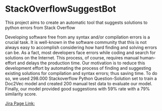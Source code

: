 # StackOverflowSuggestBot
This project aims to create an automatic tool that suggests solutions to python errors from Stack Overflow


Developing software free from any syntax and/or compilation errors is a crucial task. 
It is well-known in the software community that this is not always easy to accomplish considering how hard finding and solving errors can be. 
As a fact, most developers face errors while coding and search for solutions on the Internet. This process, of course, requires manual human-effort and delays the production time. 
Our motivation is to reduce this development effort by automating the process of finding and suggesting existing solutions for compilation and syntax errors; thus saving time. 
To do so, we used 298.000 Stackoverflow Python Question-Solution set to train a Doc2Vec model and created 200 manual test data to evaluate our model. 
Finally, our model provided good suggestions with 59\% rate with a 79\% similarity score. 


[Jira Page Link:](https://cs48000-team1.atlassian.net/jira/software/c/projects/CT/boards/1)
